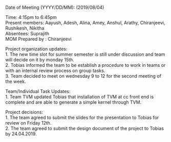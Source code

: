  Date of Meeting (YYYY/DD/MM):  (2019/08/04)<br/>
  
 Time: 4:15pm to 6:45pm  <br/>
 Present members: Aayush, Adesh, Alina, Amey, Anshul, Arathy, Chiranjeevi, Rushikesh, Nikitha <br/>
 Absentees: Suprajith <br/>
 MOM Prepared by : Chiranjeevi
  
 Project organization updates:<br/> 1. The new time slot for summer semester is still under discussion and team will decide on it by monday 15th.<br/>2. Tobias informed the team to be establish a procedure to work in teams or with an internal review process on group tasks. <br/>3. Team decided to meet on wednesday 9 to 12 for the second meeting of the week. 
 
  
  
 Team/Individual Task Updates: <br/>1. Team TVM updated Tobias that installation of TVM at cc front end is complete and are able to generate a simple kernel through TVM. 
  
  
Project decisions: <br/>1. The team agreed to submit the slides for the presentation to Tobias for review on Friday 12th.<br/>2. The team agreed to submit the design document of the project to Tobias by 24.04.2019. 